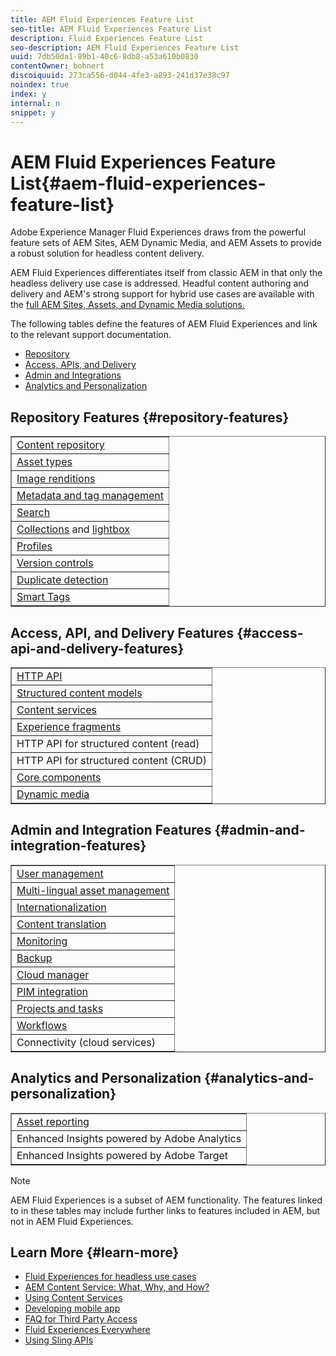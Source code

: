 ```yaml
---
title: AEM Fluid Experiences Feature List
seo-title: AEM Fluid Experiences Feature List
description: Fluid Experiences Feature List
seo-description: AEM Fluid Experiences Feature List
uuid: 7db50da1-89b1-40c6-8db8-a53a610b0830
contentOwner: bohnert
discoiquuid: 273ca556-d044-4fe3-a893-241d37e38c97
noindex: true
index: y
internal: n
snippet: y
---
```


# AEM Fluid Experiences Feature List{#aem-fluid-experiences-feature-list}

Adobe Experience Manager Fluid Experiences draws from the powerful feature sets of AEM Sites, AEM Dynamic Media, and AEM Assets to provide a robust solution for headless content delivery.

AEM Fluid Experiences differentiates itself from classic AEM in that only the headless delivery use case is addressed. Headful content authoring and delivery and AEM's strong support for hybrid use cases are available with the [full AEM Sites, Assets, and Dynamic Media solutions.](https://helpx.adobe.com/support/experience-manager/6-5.html)

The following tables define the features of AEM Fluid Experiences and link to the relevant support documentation.

* [Repository](../../../6-5/sites/fluid-experiences/feature-list.md#repository-features)
* [Access, APIs, and Delivery](../../../6-5/sites/fluid-experiences/feature-list.md#access-api-and-delivery-features)
* [Admin and Integrations](../../../6-5/sites/fluid-experiences/feature-list.md#admin-and-integration-features)
* [Analytics and Personalization](../../../6-5/sites/fluid-experiences/feature-list.md#analytics-and-personalization)

## Repository Features {#repository-features}

<table border="1" cellpadding="1" cellspacing="0" width="100%"> 
 <tbody>
  <tr>
   <td><a href="https://helpx.adobe.com/experience-manager/6-5/assets/using/managing-assets-touch-ui.html">Content repository</a></td> 
  </tr>
  <tr>
   <td><a href="https://helpx.adobe.com/experience-manager/6-5/assets/using/assets-formats.html">Asset types</a></td> 
  </tr>
  <tr>
   <td><a href="https://helpx.adobe.com/experience-manager/6-5/assets/using/image-presets.html">Image renditions</a></td> 
  </tr>
  <tr>
   <td><a href="https://helpx.adobe.com/experience-manager/6-5/assets/using/metadata.html">Metadata and tag management</a><br /> </td> 
  </tr>
  <tr>
   <td><a href="https://helpx.adobe.com/experience-manager/6-5/assets/using/managing-assets-touch-ui.html">Search</a></td> 
  </tr>
  <tr>
   <td><a href="https://helpx.adobe.com/experience-manager/6-5/assets/using/managing-collections-touch-ui.html">Collections</a> and <a href="https://helpx.adobe.com/experience-manager/6-5/assets/using/touch-ui-light-box.html">lightbox</a><br /> </td> 
  </tr>
  <tr>
   <td><a href="https://helpx.adobe.com/experience-manager/6-5/assets/using/processing-profiles.html">Profiles</a></td> 
  </tr>
  <tr>
   <td><a href="https://helpx.adobe.com/experience-manager/6-5/assets/using/managing-assets-touch-ui.html">Version controls</a><br /> </td> 
  </tr>
  <tr>
   <td><a href="https://helpx.adobe.com/experience-manager/6-5/assets/using/duplicate-detection.html">Duplicate detection</a></td> 
  </tr>
  <tr>
   <td><a href="https://helpx.adobe.com/experience-manager/6-5/assets/using/enhanced-smart-tags.html ">Smart Tags</a><br /> </td> 
  </tr>
 </tbody>
</table>

## Access, API, and Delivery Features {#access-api-and-delivery-features}

<table border="1" cellpadding="1" cellspacing="0" width="100%"> 
 <tbody>
  <tr>
   <td><a href="https://helpx.adobe.com/experience-manager/6-5/assets/using/mac-api-assets.html">HTTP API</a></td> 
  </tr>
  <tr>
   <td><a href="https://helpx.adobe.com/experience-manager/6-5/assets/using/content-fragments.html">Structured content models</a></td> 
  </tr>
  <tr>
   <td><a href="https://helpx.adobe.com/experience-manager/kt/sites/using/content-services-tutorial-use.html">Content services</a><br /> </td> 
  </tr>
  <tr>
   <td><a href="https://helpx.adobe.com/experience-manager/6-5/sites/authoring/using/experience-fragments.html">Experience fragments</a></td> 
  </tr>
  <tr>
   <td>HTTP API for structured content (read)<br /> </td> 
  </tr>
  <tr>
   <td>HTTP API for structured content (CRUD)<br /> </td> 
  </tr>
  <tr>
   <td><a href="https://docs.adobe.com/content/help/en/experience-manager-core-components/using/introduction.html">Core components</a></td> 
  </tr>
  <tr>
   <td><a href="https://helpx.adobe.com/experience-manager/6-5/assets/using/dynamic-media.html">Dynamic media</a></td> 
  </tr>
 </tbody>
</table>

## Admin and Integration Features {#admin-and-integration-features}

<table border="1" cellpadding="1" cellspacing="0" width="100%"> 
 <tbody>
  <tr>
   <td><a href="https://helpx.adobe.com/experience-manager/6-5/sites/administering/using/user-group-ac-admin.html">User management</a></td> 
  </tr>
  <tr>
   <td><a href="https://helpx.adobe.com/experience-manager/6-5/assets/using/multilingual-assets.html">Multi-lingual asset management</a><br /> </td> 
  </tr>
  <tr>
   <td><a href="https://helpx.adobe.com/experience-manager/6-5/sites/developing/using/i18n.html">Internationalization</a></td> 
  </tr>
  <tr>
   <td><a href="https://helpx.adobe.com/experience-manager/6-5/sites/administering/using/translation.html">Content translation</a></td> 
  </tr>
  <tr>
   <td><a href="https://helpx.adobe.com/experience-manager/6-5/sites/deploying/using/monitoring-and-maintaining.html">Monitoring</a></td> 
  </tr>
  <tr>
   <td><a href="https://helpx.adobe.com/experience-manager/6-5/sites/administering/using/backup-and-restore.html">Backup</a></td> 
  </tr>
  <tr>
   <td><a href="https://docs.adobe.com/content/help/en/experience-manager-cloud-manager/using/introduction-to-cloud-manager.html">Cloud manager</a><br /> </td> 
  </tr>
  <tr>
   <td><a href="https://helpx.adobe.com/experience-manager/6-5/sites/authoring/using/managing-product-information.html">PIM integration</a></td> 
  </tr>
  <tr>
   <td><a href="https://helpx.adobe.com/experience-manager/6-5/sites/authoring/using/projects.html">Projects and tasks</a><br /> </td> 
  </tr>
  <tr>
   <td><a href="https://helpx.adobe.com/experience-manager/6-5/sites/administering/using/workflows-starting.html">Workflows</a></td> 
  </tr>
  <tr>
   <td>Connectivity (cloud services)</td> 
  </tr>
 </tbody>
</table>

## Analytics and Personalization {#analytics-and-personalization}

<table border="1" cellpadding="1" cellspacing="0" width="100%"> 
 <tbody>
  <tr>
   <td><a href="https://helpx.adobe.com/experience-manager/6-5/assets/using/asset-reports.html">Asset reporting</a><br /> </td> 
  </tr>
  <tr>
   <td>Enhanced Insights powered by Adobe Analytics</td> 
  </tr>
  <tr>
   <td>Enhanced Insights powered by Adobe Target</td> 
  </tr>
 </tbody>
</table>

>[!NOTE]
>
>AEM Fluid Experiences is a subset of AEM functionality. The features linked to in these tables may include further links to features included in AEM, but not in AEM Fluid Experiences.

## Learn More {#learn-more}

* [Fluid Experiences for headless use cases](https://helpx.adobe.com/experience-manager/kt/eseminars/gems/aem-headless-usecases.html)
* [AEM Content Service: What, Why, and How?](https://helpx.adobe.com/experience-manager/kt/eseminars/ask-the-expert/aem-content-services.html)
* [Using Content Services](https://helpx.adobe.com/experience-manager/kt/sites/using/structured-fragments-content-services-feature-video-use.html)
* [Developing mobile app](https://helpx.adobe.com/uk/experience-manager/6-4/mobile/using/developing-content-services.html)
* [FAQ for Third Party Access](https://helpx.adobe.com/experience-manager/kt/sites/using/content-services-tutorial-use/part7.html)
* [Fluid Experiences Everywhere](https://helpx.adobe.com/experience-manager/using/using-sling-apis.html)
* [Using Sling APIs](https://helpx.adobe.com/experience-manager/using/using-sling-apis.html)

